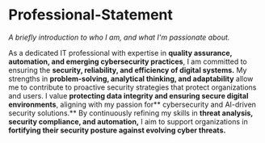 # Professional-Statement
*A briefly introduction to who I am, and what I'm passionate about.*

As a dedicated IT professional with expertise in **quality assurance, automation, and emerging cybersecurity practices**, I am committed to ensuring the **security, reliability, and efficiency of digital systems.** My strengths in **problem-solving, analytical thinking, and adaptability** allow me to contribute to proactive security strategies that protect organizations and users. I value **protecting data integrity and ensuring secure digital environments**, aligning with my passion for** cybersecurity and AI-driven security solutions.** By continuously refining my skills in **threat analysis, security compliance, and automation,** I aim to support organizations in **fortifying their security posture against evolving cyber threats.**
